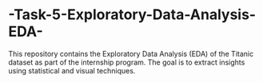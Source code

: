 # -Task-5-Exploratory-Data-Analysis-EDA-
This repository contains the Exploratory Data Analysis (EDA) of the Titanic dataset as part of the internship program. The goal is to extract insights using statistical and visual techniques.
